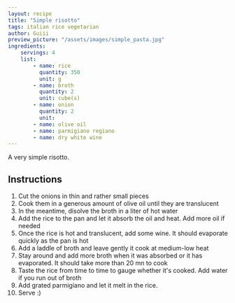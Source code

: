 ```yaml
---
layout: recipe
title: "Simple risotto"
tags: italian rice vegetarian
author: Guiii
preview_picture: "/assets/images/simple_pasta.jpg"
ingredients:
    servings: 4
    list:
        - name: rice
          quantity: 350
          unit: g
        - name: broth
          quantity: 2
          unit: cube(s)
        - name: onion
          quantity: 2
          unit: 
        - name: olive oil
        - name: parmigiano regiano
        - name: dry white wine
---
```


A very simple risotto.

## Instructions

1. Cut the onions in thin and rather small pieces
2. Cook them in a generous amount of olive oil until they are translucent
3. In the meantime, disolve the broth in a liter of hot water
4. Add the rice to the pan and let it absorb the oil and heat. Add more oil if needed
5. Once the rice is hot and translucent, add some wine. It should evaporate quickly as the pan is hot
6. Add a laddle of broth and leave gently it cook at medium-low heat
7. Stay around and add more broth when it was absorbed or it has evaporated. It should take more than 20 mn to cook
9. Taste the rice from time to time to gauge whether it's cooked. Add water if you run out of broth
10. Add grated parmigiano and let it melt in the rice.
11. Serve :)
